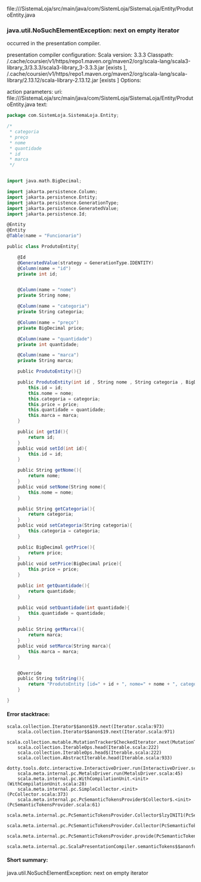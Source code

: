 file://<WORKSPACE>/SistemaLoja/src/main/java/com/SistemLoja/SistemaLoja/Entity/ProdutoEntity.java
### java.util.NoSuchElementException: next on empty iterator

occurred in the presentation compiler.

presentation compiler configuration:
Scala version: 3.3.3
Classpath:
<HOME>/.cache/coursier/v1/https/repo1.maven.org/maven2/org/scala-lang/scala3-library_3/3.3.3/scala3-library_3-3.3.3.jar [exists ], <HOME>/.cache/coursier/v1/https/repo1.maven.org/maven2/org/scala-lang/scala-library/2.13.12/scala-library-2.13.12.jar [exists ]
Options:



action parameters:
uri: file://<WORKSPACE>/SistemaLoja/src/main/java/com/SistemLoja/SistemaLoja/Entity/ProdutoEntity.java
text:
```scala
package com.SistemLoja.SistemaLoja.Entity;

/*
 * categoria
 * preço
 * nome
 * quantidade
 * id
 * marca
 */


import java.math.BigDecimal;

import jakarta.persistence.Column;
import jakarta.persistence.Entity;
import jakarta.persistence.GenerationType;
import jakarta.persistence.GeneratedValue;
import jakarta.persistence.Id;

@Entity
@Entity
@Table(name = "Funcionario")

public class ProdutoEntity{

    @Id
    @GeneratedValue(strategy = GenerationType.IDENTITY)
    @Column(name = "id")
    private int id;


    @Column(name = "nome")
    private String nome;

    @Column(name = "categoria")
    private String categoria;

    @Column(name = "preço")
    private BigDecimal price;

    @Column(name = "quantidade")
    private int quantidade;

    @Column(name = "marca")
    private String marca;

    public ProdutoEntity(){}

    public ProdutoEntity(int id , String nome , String categoria , BigDecimal price , int quantidade , String marca){
        this.id = id;
        this.nome = nome;
        this.categoria = categoria;
        this.price = price;
        this.quantidade = quantidade;
        this.marca = marca;
    }

    public int getId(){
        return id;
    }
    public void setId(int id){
        this.id = id;
    }

    public String getNome(){
        return nome;
    }
    public void setNome(String nome){
        this.nome = nome;
    }

    public String getCategoria(){
        return categoria;
    }
    public void setCategoria(String categoria){
        this.categoria = categoria;
    }

    public BigDecimal getPrice(){
        return price;
    }
    public void setPrice(BigDecimal price){
        this.price = price;
    }

    public int getQuantidade(){
        return quantidade;
    }

    public void setQuantidade(int quantidade){
        this.quantidade = quantidade;
    }

    public String getMarca(){
        return marca;
    }
    public void setMarca(String marca){
        this.marca = marca;
    }


    @Override
    public String toString(){
        return "ProdutoEntity [id=" + id + ", nome=" + nome + ", categoria=" + categoria + ", price=" + price + ", quantidade=" + quantidade + ", marca=" + marca + "]";
    }

}
```



#### Error stacktrace:

```
scala.collection.Iterator$$anon$19.next(Iterator.scala:973)
	scala.collection.Iterator$$anon$19.next(Iterator.scala:971)
	scala.collection.mutable.MutationTracker$CheckedIterator.next(MutationTracker.scala:76)
	scala.collection.IterableOps.head(Iterable.scala:222)
	scala.collection.IterableOps.head$(Iterable.scala:222)
	scala.collection.AbstractIterable.head(Iterable.scala:933)
	dotty.tools.dotc.interactive.InteractiveDriver.run(InteractiveDriver.scala:168)
	scala.meta.internal.pc.MetalsDriver.run(MetalsDriver.scala:45)
	scala.meta.internal.pc.WithCompilationUnit.<init>(WithCompilationUnit.scala:28)
	scala.meta.internal.pc.SimpleCollector.<init>(PcCollector.scala:373)
	scala.meta.internal.pc.PcSemanticTokensProvider$Collector$.<init>(PcSemanticTokensProvider.scala:61)
	scala.meta.internal.pc.PcSemanticTokensProvider.Collector$lzyINIT1(PcSemanticTokensProvider.scala:61)
	scala.meta.internal.pc.PcSemanticTokensProvider.Collector(PcSemanticTokensProvider.scala:61)
	scala.meta.internal.pc.PcSemanticTokensProvider.provide(PcSemanticTokensProvider.scala:90)
	scala.meta.internal.pc.ScalaPresentationCompiler.semanticTokens$$anonfun$1(ScalaPresentationCompiler.scala:117)
```
#### Short summary: 

java.util.NoSuchElementException: next on empty iterator